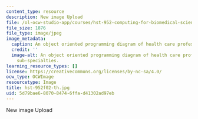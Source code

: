```yaml
---
content_type: resource
description: New image Upload
file: /ol-ocw-studio-app/courses/hst-952-computing-for-biomedical-scientists-fall-2002/5d79bae6807084746ffad41302ad97eb_hst-952f02-th.jpg
file_size: 1876
file_type: image/jpeg
image_metadata:
  caption: An object oriented programming diagram of health care professions and sub-specialties.
  credit: ''
  image-alt: An object oriented programming diagram of health care professions and
    sub-specialties.
learning_resource_types: []
license: https://creativecommons.org/licenses/by-nc-sa/4.0/
ocw_type: OCWImage
resourcetype: Image
title: hst-952f02-th.jpg
uid: 5d79bae6-8070-8474-6ffa-d41302ad97eb
---
```

New image Upload